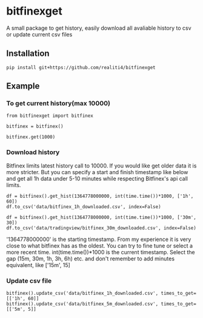 # bitfinexget
A small package to get history, easily download all avaliable history to csv or update current csv files


## Installation

    pip install git+https://github.com/realiti4/bitfinexget

## Example

### To get current history(max 10000)

    from bitfinexget import bitfinex

    bitfinex = bitfinex()

    bitfinex.get(1000)

### Download history
Bitfinex limits latest history call to 10000. If you would like get older data it is more stricter. But you can specify a start and finish timestamp like below and get all 1h data under 5-10 minutes while respecting Bitfinex's api call limits.

    df = bitfinex().get_hist(1364778000000, int(time.time())*1000, ['1h', 60])
    df.to_csv('data/bitfinex_1h_downloaded.csv', index=False)
    
    df = bitfinex().get_hist(1364778000000, int(time.time())*1000, ['30m', 30])
    df.to_csv('data/tradingview/bitfinex_30m_downloaded.csv', index=False)
    
'1364778000000' is the starting timestamp. From my experience it is very close to what bitfinex has as the oldest. You can try to fine tune or select a more recent time. int(time.time())*1000 is the current timestamp. Select the gap (15m, 30m, 1h, 3h, 6h) etc. and don't remember to add minutes equivalent, like ['15m', 15]

### Update csv file

    bitfinex().update_csv('data/bitfinex_1h_downloaded.csv', times_to_get=[['1h', 60]]
    bitfinex().update_csv('data/bitfinex_5m_downloaded.csv', times_to_get=[['5m', 5]]


